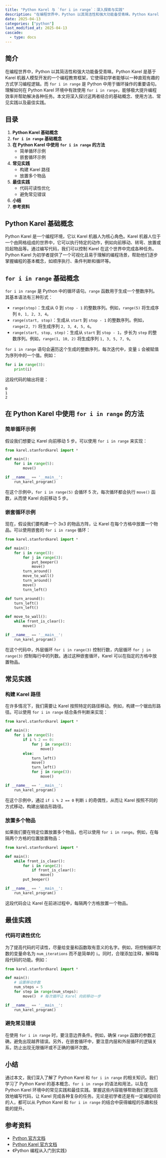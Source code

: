 ```yaml
---
title: "Python Karel 与 `for i in range`：深入探索与实践"
description: "在编程世界中，Python 以其简洁性和强大功能备受青睐。Python Karel 是基于 Karel 机器人模型开发的一个编程教育框架，它使得初学者能够以一种直观有趣的方式学习编程逻辑。而 `for i in range` 是 Python 中用于循环操作的重要语句。理解如何在 Python Karel 环境中有效使用 `for i in range`，能够极大提升编程效率并帮助解决各种任务。本文将深入探讨这两者结合的基础概念、使用方法、常见实践以及最佳实践。"
date: 2025-04-13
categories: ["python"]
last_modified_at: 2025-04-13
cascade:
  - type: docs
---
```



## 简介
在编程世界中，Python 以其简洁性和强大功能备受青睐。Python Karel 是基于 Karel 机器人模型开发的一个编程教育框架，它使得初学者能够以一种直观有趣的方式学习编程逻辑。而 `for i in range` 是 Python 中用于循环操作的重要语句。理解如何在 Python Karel 环境中有效使用 `for i in range`，能够极大提升编程效率并帮助解决各种任务。本文将深入探讨这两者结合的基础概念、使用方法、常见实践以及最佳实践。

<!-- more -->
## 目录
1. **Python Karel 基础概念**
2. **`for i in range` 基础概念**
3. **在 Python Karel 中使用 `for i in range` 的方法**
    - 简单循环示例
    - 嵌套循环示例
4. **常见实践**
    - 构建 Karel 路径
    - 放置多个物品
5. **最佳实践**
    - 代码可读性优化
    - 避免常见错误
6. **小结**
7. **参考资料**

## Python Karel 基础概念
Python Karel 是一个编程环境，它以 Karel 机器人为核心角色。Karel 机器人位于一个由网格组成的世界中，它可以执行特定的动作，例如向前移动、转弯、放置或捡起物品等。通过编写代码，我们可以控制 Karel 在这个世界中完成各种任务。Python Karel 为初学者提供了一个可视化且易于理解的编程场景，帮助他们逐步掌握编程的基本概念，如顺序执行、条件判断和循环等。

## `for i in range` 基础概念
`for i in range` 是 Python 中的循环语句。`range` 函数用于生成一个整数序列。其基本语法有三种形式：
- `range(stop)`：生成从 0 到 `stop - 1` 的整数序列。例如，`range(5)` 将生成序列 `0, 1, 2, 3, 4`。
- `range(start, stop)`：生成从 `start` 到 `stop - 1` 的整数序列。例如，`range(2, 7)` 将生成序列 `2, 3, 4, 5, 6`。
- `range(start, stop, step)`：生成从 `start` 到 `stop - 1`，步长为 `step` 的整数序列。例如，`range(1, 10, 2)` 将生成序列 `1, 3, 5, 7, 9`。

`for i in range` 语句会遍历这个生成的整数序列，每次迭代中，变量 `i` 会被赋值为序列中的一个值。例如：
```python
for i in range(3):
    print(i)
```
这段代码的输出将是：
```
0
1
2
```

## 在 Python Karel 中使用 `for i in range` 的方法

### 简单循环示例
假设我们想要让 Karel 向前移动 5 步。可以使用 `for i in range` 来实现：
```python
from karel.stanfordkarel import *

def main():
    for i in range(5):
        move()

if __name__ == '__main__':
    run_karel_program()
```
在这个示例中，`for i in range(5)` 会循环 5 次，每次循环都会执行 `move()` 函数，从而使 Karel 向前移动 5 步。

### 嵌套循环示例
现在，假设我们要构建一个 3x3 的物品方阵，让 Karel 在每个方格中放置一个物品。可以使用嵌套的 `for i in range` 循环：
```python
from karel.stanfordkarel import *

def main():
    for i in range(3):
        for j in range(3):
            put_beeper()
            move()
        turn_around()
        move_to_wall()
        turn_around()
        move()
        turn_left()

def turn_around():
    turn_left()
    turn_left()

def move_to_wall():
    while front_is_clear():
        move()

if __name__ == '__main__':
    run_karel_program()
```
在这个代码中，外层循环 `for i in range(3)` 控制行数，内层循环 `for j in range(3)` 控制每行中的列数。通过这种嵌套循环，Karel 可以在指定的方格中放置物品。

## 常见实践

### 构建 Karel 路径
在许多情况下，我们需要让 Karel 按照特定的路径移动。例如，构建一个锯齿形路径。可以使用 `for i in range` 结合条件判断来实现：
```python
from karel.stanfordkarel import *

def main():
    for i in range(5):
        if i % 2 == 0:
            for j in range(3):
                move()
        else:
            turn_left()
            move()
            turn_left()
            for j in range(3):
                move()

if __name__ == '__main__':
    run_karel_program()
```
在这个示例中，通过 `if i % 2 == 0` 判断 `i` 的奇偶性，从而让 Karel 按照不同的方式移动，构建出锯齿形路径。

### 放置多个物品
如果我们要在特定位置放置多个物品，也可以使用 `for i in range`。例如，在每隔两个方格的位置放置物品：
```python
from karel.stanfordkarel import *

def main():
    while front_is_clear():
        for i in range(2):
            if front_is_clear():
                move()
        put_beeper()

if __name__ == '__main__':
    run_karel_program()
```
这段代码会让 Karel 在前进过程中，每隔两个方格放置一个物品。

## 最佳实践

### 代码可读性优化
为了提高代码的可读性，尽量给变量和函数取有意义的名字。例如，将控制循环次数的变量命名为 `num_iterations` 而不是简单的 `i`。同时，合理添加注释，解释每段代码的功能。例如：
```python
from karel.stanfordkarel import *

def main():
    # 设置移动步数
    num_steps = 5
    for step in range(num_steps):
        move()  # 每次循环让 Karel 向前移动一步

if __name__ == '__main__':
    run_karel_program()
```

### 避免常见错误
在使用 `for i in range` 时，要注意边界条件。例如，确保 `range` 函数的参数正确，避免出现越界错误。另外，在嵌套循环中，要注意内层和外层循环的逻辑关系，防止出现无限循环或不正确的循环次数。

## 小结
通过本文，我们深入了解了 Python Karel 和 `for i in range` 的相关知识。我们学习了 Python Karel 的基本概念、`for i in range` 的语法和用法，以及在 Python Karel 环境中的常见实践和最佳实践。掌握这些内容能够帮助我们更加高效地编写代码，让 Karel 完成各种复杂的任务。无论是初学者还是有一定编程经验的人，都可以从 Python Karel 和 `for i in range` 的结合中获得编程的乐趣和技能的提升。

## 参考资料
- [Python 官方文档](https://docs.python.org/3/)
- [Python Karel 官方文档](https://cs.stanford.edu/people/eroberts/karel-python/docs/)
- 《Python 编程从入门到实践》